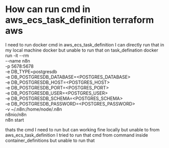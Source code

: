 
# How can run cmd in aws_ecs_task_definition terraform aws

I need to run docker cmd in aws_ecs_task_definition I can directly run that in my local machine docker but unable to run that on task_defination
        docker run -it --rm \
    --name n8n \
    -p 5678:5678 \
    -e DB_TYPE=postgresdb \
    -e DB_POSTGRESDB_DATABASE=<POSTGRES_DATABASE> \
    -e DB_POSTGRESDB_HOST=<POSTGRES_HOST> \
    -e DB_POSTGRESDB_PORT=<POSTGRES_PORT> \
    -e DB_POSTGRESDB_USER=<POSTGRES_USER> \
    -e DB_POSTGRESDB_SCHEMA=<POSTGRES_SCHEMA> \
    -e DB_POSTGRESDB_PASSWORD=<POSTGRES_PASSWORD> \
    -v ~/.n8n:/home/node/.n8n \
    n8nio/n8n \
    n8n start

thats the cmd I need to run but can working fine locally but unable to from aws_ecs_task_definition
I tried to run that cmd from
command inside container_definitions but unable to run that

        